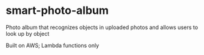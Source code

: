 # smart-photo-album
Photo album that recognizes objects in uploaded photos and allows users to look up by object

Built on AWS; Lambda functions only
